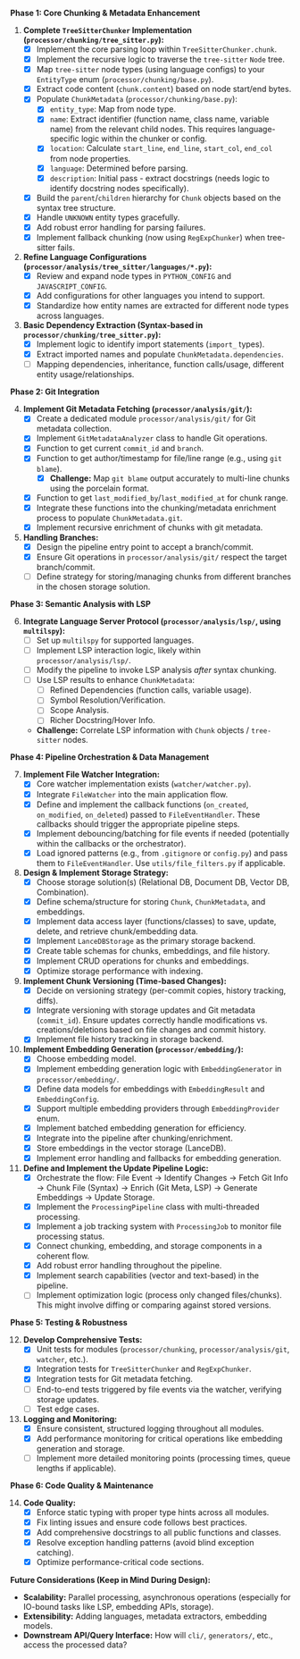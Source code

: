 **Phase 1: Core Chunking & Metadata Enhancement**

1.  **Complete `TreeSitterChunker` Implementation (`processor/chunking/tree_sitter.py`):**
    *   [X] Implement the core parsing loop within `TreeSitterChunker.chunk`.
    *   [X] Implement the recursive logic to traverse the `tree-sitter` `Node` tree.
    *   [X] Map `tree-sitter` node types (using language configs) to your `EntityType` enum (`processor/chunking/base.py`).
    *   [X] Extract code content (`chunk.content`) based on node start/end bytes.
    *   [X] Populate `ChunkMetadata` (`processor/chunking/base.py`):
        *   [X] `entity_type`: Map from node type.
        *   [X] `name`: Extract identifier (function name, class name, variable name) from the relevant child nodes. This requires language-specific logic within the chunker or config.
        *   [X] `location`: Calculate `start_line`, `end_line`, `start_col`, `end_col` from node properties.
        *   [X] `language`: Determined before parsing.
        *   [X] `description`: Initial pass - extract docstrings (needs logic to identify docstring nodes specifically).
    *   [X] Build the `parent`/`children` hierarchy for `Chunk` objects based on the syntax tree structure.
    *   [X] Handle `UNKNOWN` entity types gracefully.
    *   [X] Add robust error handling for parsing failures.
    *   [X] Implement fallback chunking (now using `RegExpChunker`) when tree-sitter fails.

2.  **Refine Language Configurations (`processor/analysis/tree_sitter/languages/*.py`):**
    *   [X] Review and expand node types in `PYTHON_CONFIG` and `JAVASCRIPT_CONFIG`.
    *   [X] Add configurations for other languages you intend to support.
    *   [X] Standardize how entity names are extracted for different node types across languages.

3.  **Basic Dependency Extraction (Syntax-based in `processor/chunking/tree_sitter.py`):**
    *   [X] Implement logic to identify import statements (`import_` types).
    *   [X] Extract imported names and populate `ChunkMetadata.dependencies`.
    *   [ ] Mapping dependencies, inheritance, function calls/usage, different entity usage/relationships.

**Phase 2: Git Integration**

4.  **Implement Git Metadata Fetching (`processor/analysis/git/`):**
    *   [X] Create a dedicated module `processor/analysis/git/` for Git metadata collection.
    *   [X] Implement `GitMetadataAnalyzer` class to handle Git operations.
    *   [X] Function to get current `commit_id` and `branch`.
    *   [X] Function to get author/timestamp for file/line range (e.g., using `git blame`).
        *   [X] **Challenge:** Map `git blame` output accurately to multi-line chunks using the porcelain format.
    *   [X] Function to get `last_modified_by`/`last_modified_at` for chunk range.
    *   [X] Integrate these functions into the chunking/metadata enrichment process to populate `ChunkMetadata.git`.
    *   [X] Implement recursive enrichment of chunks with git metadata.

5.  **Handling Branches:**
    *   [X] Design the pipeline entry point to accept a branch/commit.
    *   [X] Ensure Git operations in `processor/analysis/git/` respect the target branch/commit.
    *   [ ] Define strategy for storing/managing chunks from different branches in the chosen storage solution.

**Phase 3: Semantic Analysis with LSP**

6.  **Integrate Language Server Protocol (`processor/analysis/lsp/`, using `multilspy`):**
    *   [ ] Set up `multilspy` for supported languages.
    *   [ ] Implement LSP interaction logic, likely within `processor/analysis/lsp/`.
    *   [ ] Modify the pipeline to invoke LSP analysis *after* syntax chunking.
    *   [ ] Use LSP results to enhance `ChunkMetadata`:
        *   [ ] Refined Dependencies (function calls, variable usage).
        *   [ ] Symbol Resolution/Verification.
        *   [ ] Scope Analysis.
        *   [ ] Richer Docstring/Hover Info.
    *   **Challenge:** Correlate LSP information with `Chunk` objects / `tree-sitter` nodes.

**Phase 4: Pipeline Orchestration & Data Management**

7.  **Implement File Watcher Integration:**
    *   [X] Core watcher implementation exists (`watcher/watcher.py`).
    *   [X] Integrate `FileWatcher` into the main application flow.
    *   [X] Define and implement the callback functions (`on_created`, `on_modified`, `on_deleted`) passed to `FileEventHandler`. These callbacks should trigger the appropriate pipeline steps.
    *   [X] Implement debouncing/batching for file events if needed (potentially within the callbacks or the orchestrator).
    *   [X] Load ignored patterns (e.g., from `.gitignore` or `config.py`) and pass them to `FileEventHandler`. Use `utils/file_filters.py` if applicable.

8.  **Design & Implement Storage Strategy:**
    *   [X] Choose storage solution(s) (Relational DB, Document DB, Vector DB, Combination).
    *   [X] Define schema/structure for storing `Chunk`, `ChunkMetadata`, and embeddings.
    *   [X] Implement data access layer (functions/classes) to save, update, delete, and retrieve chunk/embedding data. 
    *   [X] Implement `LanceDBStorage` as the primary storage backend.
    *   [X] Create table schemas for chunks, embeddings, and file history.
    *   [X] Implement CRUD operations for chunks and embeddings.
    *   [X] Optimize storage performance with indexing.

9.  **Implement Chunk Versioning (Time-based Changes):**
    *   [X] Decide on versioning strategy (per-commit copies, history tracking, diffs).
    *   [X] Integrate versioning with storage updates and Git metadata (`commit_id`). Ensure updates correctly handle modifications vs. creations/deletions based on file changes and commit history.
    *   [X] Implement file history tracking in storage backend.

10. **Implement Embedding Generation (`processor/embedding/`):**
    *   [X] Choose embedding model.
    *   [X] Implement embedding generation logic with `EmbeddingGenerator` in `processor/embedding/`.
    *   [X] Define data models for embeddings with `EmbeddingResult` and `EmbeddingConfig`.
    *   [X] Support multiple embedding providers through `EmbeddingProvider` enum.
    *   [X] Implement batched embedding generation for efficiency.
    *   [X] Integrate into the pipeline after chunking/enrichment.
    *   [X] Store embeddings in the vector storage (LanceDB).
    *   [X] Implement error handling and fallbacks for embedding generation.

11. **Define and Implement the Update Pipeline Logic:**
    *   [X] Orchestrate the flow: File Event -> Identify Changes -> Fetch Git Info -> Chunk File (Syntax) -> Enrich (Git Meta, LSP) -> Generate Embeddings -> Update Storage.
    *   [X] Implement the `ProcessingPipeline` class with multi-threaded processing.
    *   [X] Implement a job tracking system with `ProcessingJob` to monitor file processing status.
    *   [X] Connect chunking, embedding, and storage components in a coherent flow.
    *   [X] Add robust error handling throughout the pipeline.
    *   [X] Implement search capabilities (vector and text-based) in the pipeline.
    *   [ ] Implement optimization logic (process only changed files/chunks). This might involve diffing or comparing against stored versions.

**Phase 5: Testing & Robustness**

12. **Develop Comprehensive Tests:**
    *   [X] Unit tests for modules (`processor/chunking`, `processor/analysis/git`, `watcher`, etc.).
    *   [X] Integration tests for `TreeSitterChunker` and `RegExpChunker`.
    *   [X] Integration tests for Git metadata fetching.
    *   [ ] End-to-end tests triggered by file events via the watcher, verifying storage updates.
    *   [ ] Test edge cases.

13. **Logging and Monitoring:**
    *   [X] Ensure consistent, structured logging throughout all modules.
    *   [X] Add performance monitoring for critical operations like embedding generation and storage.
    *   [ ] Implement more detailed monitoring points (processing times, queue lengths if applicable).

**Phase 6: Code Quality & Maintenance**

14. **Code Quality:**
    *   [X] Enforce static typing with proper type hints across all modules.
    *   [X] Fix linting issues and ensure code follows best practices.
    *   [X] Add comprehensive docstrings to all public functions and classes.
    *   [X] Resolve exception handling patterns (avoid blind exception catching).
    *   [X] Optimize performance-critical code sections.

**Future Considerations (Keep in Mind During Design):**

*   **Scalability:** Parallel processing, asynchronous operations (especially for IO-bound tasks like LSP, embedding APIs, storage).
*   **Extensibility:** Adding languages, metadata extractors, embedding models.
*   **Downstream API/Query Interface:** How will `cli/`, `generators/`, etc., access the processed data?